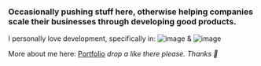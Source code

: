 ### Occasionally pushing stuff here, otherwise helping companies scale their businesses through developing good products.

I personally love development, specifically in:
![image](https://github.com/HassanAdnan123/HassanAdnan123/assets/43107637/44edd5d8-f4ba-4d21-9568-b6335fe380d9) & ![image](https://github.com/HassanAdnan123/HassanAdnan123/assets/43107637/df1a407b-0d48-4e76-89b3-2ff549184bfe)

More about me here:
[Portfolio](https://www.hassan-adnan.netlify.app) _drop a like there please. Thanks 💙_
